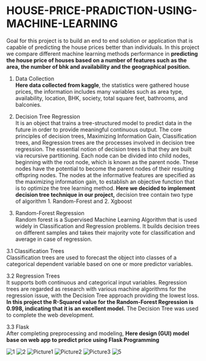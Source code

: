 # HOUSE-PRICE-PRADICTION-USING-MACHINE-LEARNING
Goal for this project is to build an end to end solution or application that is capable of predicting the house prices better than individuals.
In this project we compare different machine learning methods performance in __predicting the house price of houses based on a number of features such as the area, the number of bhk and availability and the geographical position.__

1.	Data Collection<br>
__Here data collected from kaggle__, the statistics were gathered house prices, the information includes many variables such as area type, availability, location, BHK, society, total square feet, bathrooms, and balconies.

2.	Decision Tree Regression<br>
It is an object that trains a tree-structured model to predict data in the future in order to provide meaningful continuous output. The core principles of decision trees, Maximizing Information Gain, Classification trees, and Regression trees are the processes involved in decision tree regression. The essential notion of decision trees is that they are built via recursive partitioning. Each node can be divided into child nodes, beginning with the root node, which is known as the parent node. These nodes have the potential to become the parent nodes of their resulting offspring nodes. The nodes at the informative features are specified as the maximizing information gain, to establish an objective function that is to optimize the tree learning method.
__Here we decided to implement decision tree technique in our project,__ decision tree contain two type of algorithm 1. Random-Forest and 2. Xgboost

3.	Random-Forest Regression<br>
Random forest is a Supervised Machine Learning Algorithm that is used widely in Classification and Regression problems. It builds decision trees on different samples and takes their majority vote for classification and average in case of regression.

3.1	Classification Trees<br>
Classification trees are used to forecast the object into classes of a categorical dependent variable based on one or more predictor variables.
 
3.2	Regression Trees<br>
It supports both continuous and categorical input variables. Regression trees are regarded as research with
various machine algorithms for the regression issue, with the Decision Tree approach providing the lowest loss. __In this project the R-Squared value for the Random-Forest Regression is 0.998, indicating that it is an excellent model.__ The Decision Tree was used to complete the web development.

3.3	Flask<br>
After completing preprocessing and modeling, __Here design (GUI) model base on web app to predict price using Flask Programming__

![1](https://user-images.githubusercontent.com/74731969/178756252-573a44ae-24bb-486d-9388-a596de8f4722.jpg)
![2](https://user-images.githubusercontent.com/74731969/178756316-9e872802-6a45-47ee-b223-da09886ba68f.jpg)
![Picture1](https://github.com/KarthikDarvesh/HOUSE-PRICE-PRADICTION-USING-MACHINE-LEARNING/assets/74731969/4fcc3af9-19bf-4d9d-b148-2f6ca4f89b58)
![Picture2](https://github.com/KarthikDarvesh/HOUSE-PRICE-PRADICTION-USING-MACHINE-LEARNING/assets/74731969/34e4d6ca-60a9-4b1d-b6af-98261c53323e)
![Picture3](https://github.com/KarthikDarvesh/HOUSE-PRICE-PRADICTION-USING-MACHINE-LEARNING/assets/74731969/b8f15b6f-8c8a-4f2c-914e-1a36d1b84661)
![5](https://user-images.githubusercontent.com/74731969/178756345-b2eb7047-8f38-4a2a-8f3e-492c8929b10d.jpg)
